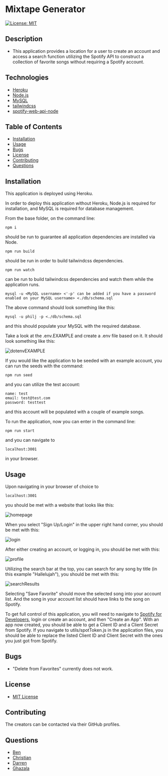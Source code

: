 # Mixtape Generator

[![License: MIT](https://img.shields.io/badge/License-MIT-yellow.svg)](https://opensource.org/licenses/MIT)

## Description

- This application provides a location for a user to create an account and access a search function utilizing the Spotify API to construct a collection of favorite songs without requiring a Spotify account.

## Technologies

- [Heroku](https://www.heroku.com/)
- [Node.js](https://nodejs.org/)
- [MySQL](https://www.mysql.com/)
- [tailwindcss](https://tailwindcss.com/)
- [spotify-web-api-node](https://www.npmjs.com/package/spotify-web-api-node)

## Table of Contents

- [Installation](#installation)
- [Usage](#usage)
- [Bugs](#bugs)
- [License](#license)
- [Contributing](#contributing)
- [Questions](#questions)

## Installation

This application is deployed using Heroku.

In order to deploy this application without Heroku, Node.js is required for installation, and MySQL is required for database management.

From the base folder, on the command line:
```
npm i
```
should be run to guarantee all application dependencies are installed via Node.
```
npm run build
```
should be run in order to build tailwindcss dependencies.
```
npm run watch
```
can be run to build tailwindcss dependencies and watch them while the application runs.
```
mysql -u <MySQL username> <'-p' can be added if you have a password enabled on your MySQL username> <./db/schema.sql
```
The above command should look something like this:
```
mysql -u philj -p <./db/schema.sql
```
and this should populate your MySQL with the required database.

Take a look at the .env.EXAMPLE and create a .env file based on it. It should look something like this:

![dotenvEXAMPLE](./assets/dotenvExample.png)

If you would like the application to be seeded with an example account, you can run the seeds with the command:
```
npm run seed
```
and you can utilize the test account:
```
name: test
email: test@test.com
password: testtest
```
and this account will be populated with a couple of example songs.

To run the application, now you can enter in the command line:
```
npm run start
```
and you can navigate to
```
localhost:3001
```
in your browser.

## Usage

Upon navigating in your browser of choice to
```
localhost:3001
```
you should be met with a website that looks like this:

![homepage](./assets/homepage.png)

When you select "Sign Up/Login" in the upper right hand corner, you should be met with this:

![login](./assets/login.png)

After either creating an account, or logging in, you should be met with this:

![profile](./assets/profile.png)

Utilizing the search bar at the top, you can search for any song by title (in this example "Hallelujah"), you should be met with this:

![searchResults](./assets/searchResults.png)

Selecting "Save Favorite" should move the selected song into your account list. And the song in your account list should have links to the song on Spotify.

To get full control of this application, you will need to navigate to [Spotify for Developers](https://developer.spotify.com/dashboard/), login or create an account, and then "Create an App". With an app now created, you should be able to get a Client ID and a Client Secret from Spotify. If you navigate to utils/spotToken.js in the application files, you should be able to replace the listed Client ID and Client Secret with the ones you just got from Spotify.

## Bugs

- "Delete from Favorites" currently does not work.

## License

- [MIT License](https://opensource.org/licenses/MIT)

## Contributing

The creators can be contacted via their GitHub profiles.

## Questions

- [Ben](https://www.github.com/Hostile131)
- [Christian](https://github.com/seejayee)
- [Darren](https://github.com/dmilleza)
- [Ghazala](https://github.com/ghazalaahmed)